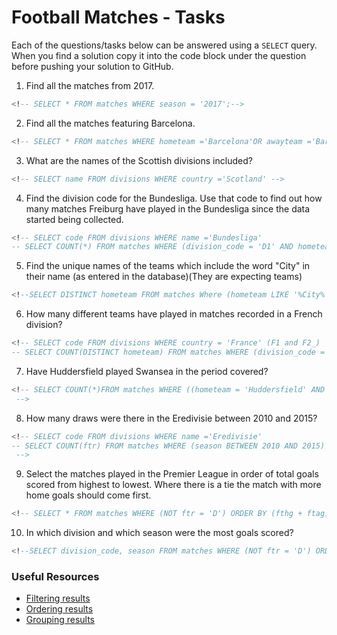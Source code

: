 # Football Matches - Tasks

Each of the questions/tasks below can be answered using a `SELECT` query. When you find a solution copy it into the code block under the question before pushing your solution to GitHub.

1) Find all the matches from 2017.

```sql
<!-- SELECT * FROM matches WHERE season = '2017';-->


```

2) Find all the matches featuring Barcelona.

```sql
<!-- SELECT * FROM matches WHERE hometeam ='Barcelona'OR awayteam ='Barcelona' -->


```

3) What are the names of the Scottish divisions included?

```sql
<!-- SELECT name FROM divisions WHERE country ='Scotland' -->


```

4) Find the division code for the Bundesliga. Use that code to find out how many matches Freiburg have played in the Bundesliga since the data started being collected.

```sql
<!-- SELECT code FROM divisions WHERE name ='Bundesliga'
-- SELECT COUNT(*) FROM matches WHERE (division_code = 'D1' AND hometeam ='Freiburg') OR (division_code = 'D1' AND awayteam ='Freiburg')-->


```

5) Find the unique names of the teams which include the word "City" in their name (as entered in the database)(They are expecting teams)

```sql
<!--SELECT DISTINCT hometeam FROM matches Where (hometeam LIKE '%City%') -->


```

6) How many different teams have played in matches recorded in a French division?

```sql
<!-- SELECT code FROM divisions WHERE country = 'France' (F1 and F2_)
-- SELECT COUNT(DISTINCT hometeam) FROM matches WHERE (division_code = 'F1' OR division_code = 'F2') -->


```

7) Have Huddersfield played Swansea in the period covered?

```sql
<!-- SELECT COUNT(*)FROM matches WHERE ((hometeam = 'Huddersfield' AND awayteam = 'Swansea') OR (awayteam = 'Huddersfield' AND hometeam = 'Swansea'));
 -->


```

8) How many draws were there in the Eredivisie between 2010 and 2015?

```sql
<!-- SELECT code FROM divisions WHERE name ='Eredivisie'
-- SELECT COUNT(ftr) FROM matches WHERE (season BETWEEN 2010 AND 2015) AND(ftr = 'D')(division_code = 'N1')
 -->


```

9) Select the matches played in the Premier League in order of total goals scored from highest to lowest. Where there is a tie the match with more home goals should come first.

```sql
<!-- SELECT * FROM matches WHERE (NOT ftr = 'D') ORDER BY (fthg + ftag) DESC -->


```

10) In which division and which season were the most goals scored?

```sql
<!--SELECT division_code, season FROM matches WHERE (NOT ftr = 'D') ORDER BY (fthg + ftag) DESC LIMIT 1-->

```

### Useful Resources

- [Filtering results](https://www.w3schools.com/sql/sql_where.asp)
- [Ordering results](https://www.w3schools.com/sql/sql_orderby.asp)
- [Grouping results](https://www.w3schools.com/sql/sql_groupby.asp)